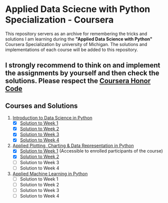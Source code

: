 # Applied Data Sciecne with Python Specialization - Coursera
This repository servers as an archive for remembering the tricks and solutions I am learning during the **"Applied Data Science with Python"** Coursera Specialization by university of Michigan.
The solutions and implementations of each course will be added to this repository.
## I strongly recommend to think on and implement the assignments by yourself and then check the solutions. Please respect the [Coursera Honor Code](https://learner.coursera.help/hc/en-us/articles/209818863)

## Courses and Solutions
1. [Introduction to Data Science in Python](https://www.coursera.org/learn/python-data-analysis?specialization=data-science-python)
   - [x] [Solution to Week 1](https://github.com/berserkhmdvhb/Data-Sciecne-with-Python/blob/main/Course1/Week1/Assignment/assignment1-solution.ipynb)
   - [x] [Solution to Week 2](https://github.com/berserkhmdvhb/Data-Sciecne-with-Python/blob/main/Course1/Week2/Assignment/assignment2-solution.ipynb)
   - [x] [Solution to Week 3](https://github.com/berserkhmdvhb/Data-Sciecne-with-Python/blob/main/Course1/Week3/Assignment/assignment3-solution.ipynb)
   - [x] [Solution to Week 4](https://github.com/berserkhmdvhb/Data-Sciecne-with-Python/blob/main/Course1/Week4/Assignment/assignment4-solution.ipynb)
2. [Applied Plotting, Charting & Data Representation in Python](https://www.coursera.org/learn/python-plotting?specialization=data-science-python)
   - [x] [Solution to Week 1](https://www.coursera.org/learn/python-plotting/peer/KOk5G/graphics-lies-misleading-visuals/review/Wr-3iynCEeuIDAqxExOz0Q) (Accessible to enrolled participants of the course)
   - [x] [Solution to Week 2](https://nbviewer.jupyter.org/github/berserkhmdvhb/Data-Sciecne-with-Python/blob/main/Course2/Week2/Assignment/Assignment2-solution.ipynb)
   - [ ] Solution to Week 3
   - [ ] Solution to Week 4
3. [Applied Machine Learning in Python](https://www.coursera.org/learn/python-machine-learning?specialization=data-science-python)
   - [ ] Solution to Week 1
   - [ ] Solution to Week 2
   - [ ] Solution to Week 3
   - [ ] Solution to Week 4
